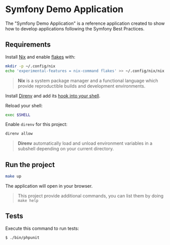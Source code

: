 Symfony Demo Application
========================

The "Symfony Demo Application" is a reference application created to show how
to develop applications following the Symfony Best Practices.

Requirements
------------

Install [Nix](https://nixos.org/download.html)
and enable [flakes](https://nixos.wiki/wiki/Flakes) with:

```bash
mkdir -p ~/.config/nix
echo 'experimental-features = nix-command flakes' >> ~/.config/nix/nix.conf
```

> **Nix** is a system package manager and a functional language which provide reproductible builds and development environments.

Install [Direnv](https://direnv.net/docs/installation.html)
and add its [hook into your shell](https://direnv.net/docs/hook.html).

Reload your shell:

```bash
exec $SHELL
```

Enable `direnv` for this project:

```bash
direnv allow
```

> **Direnv** automatically load and unload environment variables in a subshell depending on your current directory. 

Run the project
---------------

```bash
make up
```
The application will open in your browser.

> This project provide additional commands, you can list them by doing `make help`

Tests
-----

Execute this command to run tests:

```bash
$ ./bin/phpunit
```

